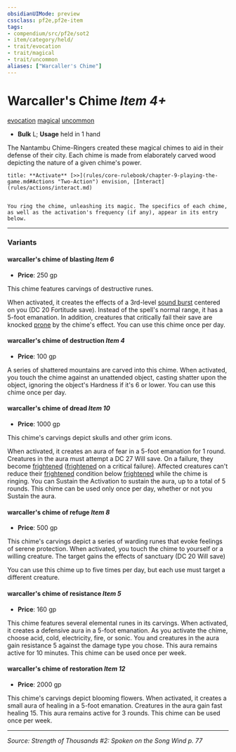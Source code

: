 ```yaml
---
obsidianUIMode: preview
cssclass: pf2e,pf2e-item
tags:
- compendium/src/pf2e/sot2
- item/category/held/
- trait/evocation
- trait/magical
- trait/uncommon
aliases: ["Warcaller's Chime"]
---
```

# Warcaller's Chime *Item 4+*  
[evocation](rules/traits/evocation.md "Evocation School Trait")  [magical](rules/traits/magical.md "Magical Item Trait")  [uncommon](rules/traits/uncommon.md "Uncommon Rarity Trait")  

- **Bulk** L; **Usage** held in 1 hand

The Nantambu Chime-Ringers created these magical chimes to aid in their defense of their city. Each chime is made from elaborately carved wood depicting the nature of a given chime's power.

```ad-embed-ability
title: **Activate** [>>](rules/core-rulebook/chapter-9-playing-the-game.md#Actions "Two-Action") envision, [Interact](rules/actions/interact.md)


You ring the chime, unleashing its magic. The specifics of each chime, as well as the activation's frequency (if any), appear in its entry below.
```

---
### Variants

#### warcaller's chime of blasting *Item 6*

- **Price**: 250 gp

This chime features carvings of destructive runes.

When activated, it creates the effects of a 3rd-level [sound burst](compendium/spells/sound-burst.md) centered on you (DC 20 Fortitude save). Instead of the spell's normal range, it has a 5-foot emanation. In addition, creatures that critically fail their save are knocked [prone](rules/conditions.md#Prone) by the chime's effect. You can use this chime once per day.

#### warcaller's chime of destruction *Item 4*

- **Price**: 100 gp

A series of shattered mountains are carved into this chime. When activated, you touch the chime against an unattended object, casting shatter upon the object, ignoring the object's Hardness if it's 6 or lower. You can use this chime once per day.

#### warcaller's chime of dread *Item 10*

- **Price**: 1000 gp

This chime's carvings depict skulls and other grim icons.

When activated, it creates an aura of fear in a 5-foot emanation for 1 round. Creatures in the aura must attempt a DC 27 Will save. On a failure, they become [frightened](rules/conditions.md#Frightened) ([frightened](rules/conditions.md#Frightened) on a critical failure). Affected creatures can't reduce their [frightened](rules/conditions.md#Frightened) condition below [frightened](rules/conditions.md#Frightened) while the chime is ringing. You can Sustain the Activation to sustain the aura, up to a total of 5 rounds. This chime can be used only once per day, whether or not you Sustain the aura.

#### warcaller's chime of refuge *Item 8*

- **Price**: 500 gp

This chime's carvings depict a series of warding runes that evoke feelings of serene protection. When activated, you touch the chime to yourself or a willing creature. The target gains the effects of sanctuary (DC 20 Will save)

You can use this chime up to five times per day, but each use must target a different creature.

#### warcaller's chime of resistance *Item 5*

- **Price**: 160 gp

This chime features several elemental runes in its carvings. When activated, it creates a defensive aura in a 5-foot emanation. As you activate the chime, choose acid, cold, electricity, fire, or sonic. You and creatures in the aura gain resistance 5 against the damage type you chose. This aura remains active for 10 minutes. This chime can be used once per week.

#### warcaller's chime of restoration *Item 12*

- **Price**: 2000 gp

This chime's carvings depict blooming flowers. When activated, it creates a small aura of healing in a 5-foot emanation. Creatures in the aura gain fast healing 15. This aura remains active for 3 rounds. This chime can be used once per week.

---
*Source: Strength of Thousands #2: Spoken on the Song Wind p. 77*